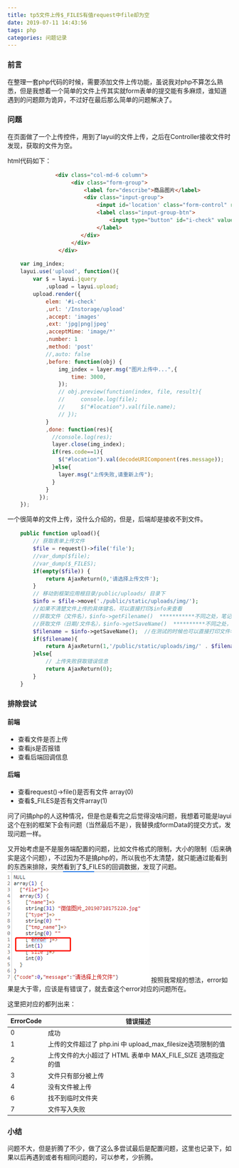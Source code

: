 ```yaml
---
title: tp5文件上传$_FILES有值request中file却为空
date: 2019-07-11 14:43:56
tags: php
categories: 问题记录
---
```


### 前言
在整理一套php代码的时候，需要添加文件上传功能，虽说我对php不算怎么熟悉，但是我想着一个简单的文件上传其实就form表单的提交能有多麻烦，谁知道遇到的问题颇为诡异，不过好在最后那么简单的问题解决了。

### 问题
在页面做了一个上传控件，用到了layui的文件上传，之后在Controller接收文件时发现，获取的文件为空。

html代码如下：
```html
               <div class="col-md-6 column">
                    <div class="form-group">
                        <label for="describe">商品图片</label>
                        <div class="input-group">
                            <input id='location' class="form-control" readonly="">
                            <label class="input-group-btn">
                                <input type="button" id="i-check" value="浏览文件" class="btn btn-primary" > <!-- onclick="$('#i-file').click();" -->
                            </label>
                       </div>
                    </div>
                </div>
```

```js
	var img_index;
    layui.use('upload', function(){
        var $ = layui.jquery
            ,upload = layui.upload;
        upload.render({
            elem: '#i-check'
            ,url: '/Instorage/upload'
            ,accept: 'images'
            ,ext: 'jpg|png|jpeg'
            ,acceptMime: 'image/*'
            ,number: 1
            ,method: 'post'
            //,auto: false
            ,before: function(obj) {
                img_index = layer.msg("图片上传中...",{
                    time: 3000,
                });
                // obj.preview(function(index, file, result){
                //     console.log(file);
                //     $("#location").val(file.name);
                // });
            }
            ,done: function(res){
              //console.log(res);
              layer.close(img_index);
              if(res.code==1){
                $("#location").val(decodeURIComponent(res.message));
              }else{
                layer.msg("上传失败,请重新上传");
              }
            }
          });
    });
```

一个很简单的文件上传，没什么介绍的，但是，后端却是接收不到文件。

```php
	public function upload(){
        // 获取表单上传文件  
        $file = request()->file('file'); 
        //var_dump($file);
        //var_dump($_FILES);
        if(empty($file)) {  
            return AjaxReturn(0,'请选择上传文件');
        }  
        // 移动到框架应用根目录/public/uploads/ 目录下  
        $info = $file->move('./public/static/uploads/img/'); 
        //如果不清楚文件上传的具体键名，可以直接打印$info来查看  
        //获取文件（文件名），$info->getFilename()  ***********不同之处，笔记笔记哦
        //获取文件（日期/文件名），$info->getSaveName()  **********不同之处，笔记笔记哦
        $filename = $info->getSaveName();  //在测试的时候也可以直接打印文件名称来查看 
        if($filename){              
            return AjaxReturn(1,'/public/static/uploads/img/' . $filename);
        }else{  
            // 上传失败获取错误信息  
            return AjaxReturn(0);
        }  
    }
```

### 排除尝试
#### 前端
- 查看文件是否上传
- 查看js是否报错
- 查看后端回调信息
#### 后端
- 查看request()->file()是否有文件 array(0)
- 查看$_FILES是否有文件array(1)

问了问搞php的人这种情况，但是也是看完之后觉得没啥问题，我想着可能是layui这个在别的框架下会有问题（当然最后不是），我替换成formData的提交方式，发现问题一样。

又开始考虑是不是服务端配置的问题，比如文件格式的限制，大小的限制（后来确实是这个问题），不过因为不是搞php的，所以我也不太清楚，就只能通过能看到的东西来排除，突然看到了$_FILES的回调数据，发现了问题。
![截图](tp5-fileupload-requestfile-is-null/1.png)
按照我常规的想法，error如果是大于零，应该是有错误了，就去查这个error对应的问题所在。

这里把对应的都列出来：

|ErrorCode| 错误描述 |
|--|--|
| 0 | 成功 |
| 1 | 上传的文件超过了 php.ini 中 upload_max_filesize选项限制的值 |
| 2 | 上传文件的大小超过了 HTML 表单中 MAX_FILE_SIZE 选项指定的值 |
| 3 | 文件只有部分被上传 |
| 4 | 没有文件被上传 |
| 6 | 找不到临时文件夹 |
| 7 | 文件写入失败 |

### 小结
问题不大，但是折腾了不少，做了这么多尝试最后是配置问题，这里也记录下，如果以后再遇到或者有相同问题的，可以参考，少折腾。

